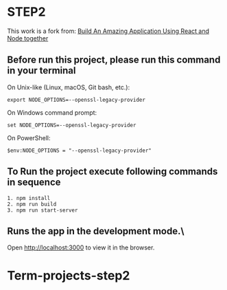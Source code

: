 # STEP2
This work is a fork from:
[Build An Amazing Application Using React and Node together](https://javascript.plainenglish.io/build-an-amazing-application-using-react-and-nodejs-together-fad13ab7b49c)

## Before run this project, please run this command in your terminal
On Unix-like (Linux, macOS, Git bash, etc.):
   
    export NODE_OPTIONS=--openssl-legacy-provider

On Windows command prompt:
    
    set NODE_OPTIONS=--openssl-legacy-provider

On PowerShell:
    
    $env:NODE_OPTIONS = "--openssl-legacy-provider"

## To Run the project execute following commands in sequence

    1. npm install
    2. npm run build
    3. npm run start-server

## Runs the app in the development mode.\
Open [http://localhost:3000](http://localhost:3000) to view it in the browser.
# Term-projects-step2
